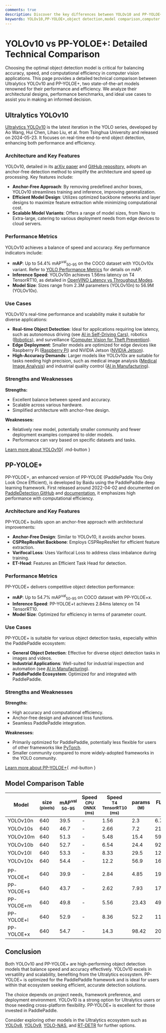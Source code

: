 ```yaml
---
comments: true
description: Discover the key differences between YOLOv10 and PP-YOLOE+ with performance benchmarks, architecture insights, and ideal use cases for your projects.
keywords: YOLOv10,PP-YOLOE+,object detection,model comparison,computer vision,Ultralytics,YOLO models,PaddlePaddle,performance benchmark
---
```


# YOLOv10 vs PP-YOLOE+: Detailed Technical Comparison

Choosing the optimal object detection model is critical for balancing accuracy, speed, and computational efficiency in computer vision applications. This page provides a detailed technical comparison between Ultralytics YOLOv10 and PP-YOLOE+, two state-of-the-art models renowned for their performance and efficiency. We analyze their architectural designs, performance benchmarks, and ideal use cases to assist you in making an informed decision.

<script async src="https://cdn.jsdelivr.net/npm/chart.js"></script>
<script defer src="../../javascript/benchmark.js"></script>

<canvas id="modelComparisonChart" width="1024" height="400" active-models='["YOLOv10", "PP-YOLOE+"]'></canvas>

## Ultralytics YOLOv10

[Ultralytics YOLOv10](https://docs.ultralytics.com/models/yolov10/) is the latest iteration in the YOLO series, developed by Ao Wang, Hui Chen, Lihao Liu, et al. from Tsinghua University and released on 2024-05-23. It focuses on real-time end-to-end object detection, enhancing both performance and efficiency.

### Architecture and Key Features

YOLOv10, detailed in its [arXiv paper](https://arxiv.org/abs/2405.14458) and [GitHub repository](https://github.com/THU-MIG/yolov10), adopts an anchor-free detection method to simplify the architecture and speed up processing. Key features include:

- **Anchor-Free Approach**: By removing predefined anchor boxes, YOLOv10 streamlines training and inference, improving generalization.
- **Efficient Model Design**: Utilizes optimized backbone networks and layer designs to maximize feature extraction while minimizing computational cost.
- **Scalable Model Variants**: Offers a range of model sizes, from Nano to Extra-large, catering to various deployment needs from edge devices to cloud servers.

### Performance Metrics

YOLOv10 achieves a balance of speed and accuracy. Key performance indicators include:

- **mAP**: Up to 54.4% mAP<sup>val</sup><sub>50-95</sub> on the COCO dataset with YOLOv10x variant. Refer to [YOLO Performance Metrics](https://docs.ultralytics.com/guides/yolo-performance-metrics/) for details on mAP.
- **Inference Speed**: YOLOv10n achieves 1.56ms latency on T4 TensorRT10, as detailed in [OpenVINO Latency vs Throughput Modes](https://docs.ultralytics.com/guides/optimizing-openvino-latency-vs-throughput-modes/).
- **Model Size**: Sizes range from 2.3M parameters (YOLOv10n) to 56.9M (YOLOv10x).

### Use Cases

YOLOv10's real-time performance and scalability make it suitable for diverse applications:

- **Real-time Object Detection**: Ideal for applications requiring low latency, such as autonomous driving (see [AI in Self-Driving Cars](https://www.ultralytics.com/solutions/ai-in-self-driving)), robotics ([Robotics](https://www.ultralytics.com/glossary/robotics)), and surveillance ([Computer Vision for Theft Prevention](https://www.ultralytics.com/blog/computer-vision-for-theft-prevention-enhancing-security)).
- **Edge Deployment**: Smaller models are optimized for edge devices like Raspberry Pi ([Raspberry Pi](https://docs.ultralytics.com/guides/raspberry-pi/)) and NVIDIA Jetson ([NVIDIA Jetson](https://docs.ultralytics.com/guides/nvidia-jetson/)).
- **High-Accuracy Demands**: Larger models like YOLOv10x are suitable for tasks needing high precision, such as medical image analysis ([Medical Image Analysis](https://www.ultralytics.com/glossary/medical-image-analysis)) and industrial quality control ([AI in Manufacturing](https://www.ultralytics.com/solutions/ai-in-manufacturing)).

### Strengths and Weaknesses

**Strengths:**

- Excellent balance between speed and accuracy.
- Scalable across various hardware.
- Simplified architecture with anchor-free design.

**Weaknesses:**

- Relatively new model, potentially smaller community and fewer deployment examples compared to older models.
- Performance can vary based on specific datasets and tasks.

[Learn more about YOLOv10](https://docs.ultralytics.com/models/yolov10/){ .md-button }

## PP-YOLOE+

PP-YOLOE+, an enhanced version of PP-YOLOE (PaddlePaddle You Only Look Once Efficient), is developed by Baidu using the PaddlePaddle deep learning framework. First released around 2022-04-02 and documented on [PaddleDetection GitHub](https://github.com/PaddlePaddle/PaddleDetection/) and [documentation](https://github.com/PaddlePaddle/PaddleDetection/blob/release/2.8.1/configs/ppyoloe/README.md), it emphasizes high performance with computational efficiency.

### Architecture and Key Features

PP-YOLOE+ builds upon an anchor-free approach with architectural improvements:

- **Anchor-Free Design**: Similar to YOLOv10, it avoids anchor boxes.
- **CSPRepResNet Backbone**: Employs CSPRepResNet for efficient feature extraction.
- **Varifocal Loss**: Uses Varifocal Loss to address class imbalance during training.
- **ET-Head**: Features an Efficient Task Head for detection.

### Performance Metrics

PP-YOLOE+ delivers competitive object detection performance:

- **mAP**: Up to 54.7% mAP<sup>val</sup><sub>50-95</sub> on COCO dataset with PP-YOLOE+x.
- **Inference Speed**: PP-YOLOE+t achieves 2.84ms latency on T4 TensorRT10.
- **Model Size**: Optimized for efficiency in terms of parameter count.

### Use Cases

PP-YOLOE+ is suitable for various object detection tasks, especially within the PaddlePaddle ecosystem:

- **General Object Detection**: Effective for diverse object detection tasks in images and videos.
- **Industrial Applications**: Well-suited for industrial inspection and automation (see [AI in Manufacturing](https://www.ultralytics.com/solutions/ai-in-manufacturing)).
- **PaddlePaddle Ecosystem**: Optimized for and integrated with PaddlePaddle.

### Strengths and Weaknesses

**Strengths:**

- High accuracy and computational efficiency.
- Anchor-free design and advanced loss functions.
- Seamless PaddlePaddle integration.

**Weaknesses:**

- Primarily optimized for PaddlePaddle, potentially less flexible for users of other frameworks like [PyTorch](https://www.ultralytics.com/glossary/pytorch).
- Smaller community compared to more widely-adopted frameworks in the YOLO community.

[Learn more about PP-YOLOE+](https://github.com/PaddlePaddle/PaddleDetection/blob/release/2.8.1/configs/ppyoloe/README.md){ .md-button }

## Model Comparison Table

| Model      | size<br><sup>(pixels) | mAP<sup>val<br>50-95 | Speed<br><sup>CPU ONNX<br>(ms) | Speed<br><sup>T4 TensorRT10<br>(ms) | params<br><sup>(M) | FLOPs<br><sup>(B) |
|------------|-----------------------|----------------------|--------------------------------|-------------------------------------|--------------------|-------------------|
| YOLOv10n   | 640                   | 39.5                 | -                              | 1.56                                | 2.3                | 6.7               |
| YOLOv10s   | 640                   | 46.7                 | -                              | 2.66                                | 7.2                | 21.6              |
| YOLOv10m   | 640                   | 51.3                 | -                              | 5.48                                | 15.4               | 59.1              |
| YOLOv10b   | 640                   | 52.7                 | -                              | 6.54                                | 24.4               | 92.0              |
| YOLOv10l   | 640                   | 53.3                 | -                              | 8.33                                | 29.5               | 120.3             |
| YOLOv10x   | 640                   | 54.4                 | -                              | 12.2                                | 56.9               | 160.4             |
|            |                       |                      |                                |                                     |                    |                   |
| PP-YOLOE+t | 640                   | 39.9                 | -                              | 2.84                                | 4.85               | 19.15             |
| PP-YOLOE+s | 640                   | 43.7                 | -                              | 2.62                                | 7.93               | 17.36             |
| PP-YOLOE+m | 640                   | 49.8                 | -                              | 5.56                                | 23.43              | 49.91             |
| PP-YOLOE+l | 640                   | 52.9                 | -                              | 8.36                                | 52.2               | 110.07            |
| PP-YOLOE+x | 640                   | 54.7                 | -                              | 14.3                                | 98.42              | 206.59            |

## Conclusion

Both YOLOv10 and PP-YOLOE+ are high-performing object detection models that balance speed and accuracy effectively. YOLOv10 excels in versatility and scalability, benefiting from the Ultralytics ecosystem. PP-YOLOE+ is optimized for the PaddlePaddle framework and is ideal for users within that ecosystem seeking efficient, accurate detection solutions.

The choice depends on project needs, framework preference, and deployment environment. YOLOv10 is a strong option for Ultralytics users or those needing cross-platform flexibility. PP-YOLOE+ is excellent for those invested in PaddlePaddle.

Consider exploring other models in the Ultralytics ecosystem such as [YOLOv8](https://docs.ultralytics.com/models/yolov8/), [YOLOv9](https://docs.ultralytics.com/models/yolov9/), [YOLO-NAS](https://docs.ultralytics.com/models/yolo-nas/), and [RT-DETR](https://docs.ultralytics.com/models/rtdetr/) for further options.
